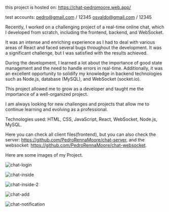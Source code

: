 this project is hosted on: https://chat-pedromoore.web.app/

test accounts: 
pedro@gmail.com / 12345
osvaldo@gmail.com / 12345

Recently, I worked on a challenging project of a real-time online chat, which I developed from scratch, including the frontend, backend, and WebSocket.

It was an intense and enriching experience as I had to deal with various areas of React and faced several bugs throughout the development. It was a significant challenge, but I was satisfied with the results achieved.

During the development, I learned a lot about the importance of good state management and the need to handle errors in real-time. Additionally, it was an excellent opportunity to solidify my knowledge in backend technologies such as Node.js, database (MySQL), and WebSocket (socket.io).

This project allowed me to grow as a developer and taught me the importance of a well-organized project.

I am always looking for new challenges and projects that allow me to continue learning and evolving as a professional.

Technologies used: HTML, CSS, JavaScript, React, WebSocket, Node.js, MySQL.

Here you can check all client files(frontend), but you can also check the server: https://github.com/PedroRennaMoore/chat-server, and the websocket: https://github.com/PedroRennaMoore/chat-websocket.

Here are some images of my Project.

![chat-login](https://github.com/PedroRennaMoore/chat-client/assets/113116512/5bddddff-d589-4e8d-a4c9-7238de30fdda)

![chat-inside](https://github.com/PedroRennaMoore/chat-client/assets/113116512/bf78f33e-e2b8-452d-99f9-3b5fd9a6c9de)

![chat-inside-2](https://github.com/PedroRennaMoore/chat-client/assets/113116512/21a7b659-5ce0-4a04-a6b3-4a4017faf88a)

![chat-add](https://github.com/PedroRennaMoore/chat-client/assets/113116512/24b5cb2d-f999-49af-afcb-cb4e4366ab9a)

![chat-notification](https://github.com/PedroRennaMoore/chat-client/assets/113116512/cc948295-047c-4ab3-9c4d-8378f9edb99b)
